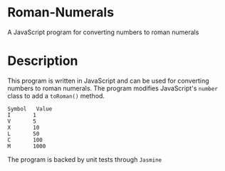 # Roman-Numerals
A JavaScript program for converting numbers to roman numerals

# Description

This program is written in JavaScript and can be used for converting numbers to roman numerals. The program modifies JavaScript's
`number` class to add a `toRoman()` method.

    Symbol   Value
    I       1
    V       5
    X       10
    L       50
    C       100
    M       1000
    
The program is backed by unit tests through `Jasmine`
